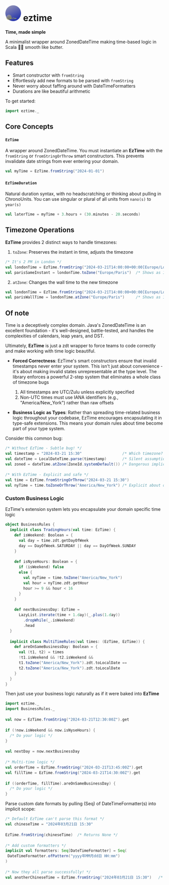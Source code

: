 # <img src="pix/eztime.png" width="50"> eztime

**Time, made simple**

A minimalist wrapper around ZonedDateTime making time-based logic in Scala 🧈✨ smooth like butter.


## Features
- Smart constructor with `fromString`
- Effortlessly add new formats to be parsed with `fromString`
- Never worry about faffing around with DateTimeFormatters
- Durations are like beautiful arithmetic

To get started:

```scala
import eztime._
```


## Core Concepts
#### `EzTime`  
A wrapper around ZonedDateTime. You must instantiate an **EzTime** with the `fromString` or `fromStringOrThrow` smart constructors. This prevents invalidate date strings from ever entering your domain.
```scala
val myTime = EzTime.fromString("2024-01-01")
```

#### `EzTimeDuration`
Natural duration syntax, with no headscratching or thinking about pulling in ChronoUnits. You can use singular or plural of all units from `nano(s)` to `year(s)`
```scala
val laterTime = myTime + 3.hours + (30.minutes - 20.seconds)
```

## Timezone Operations
**EzTime** provides 2 distinct ways to handle timezones:
1. `toZone`: Preserves the instant in time, adjusts the timezone

```scala
/* It's 2 PM in London */
val londonTime = EzTime.fromString("2024-03-21T14:00:00+00:00[Europe/London]").get
val parisSameInstant = londonTime.toZone("Europe/Paris")  /* Shows as 15:00 Paris */
```

2. `atZone`: Changes the wall time to the new timezone
```scala
val londonTime = EzTime.fromString("2024-03-21T14:00:00+00:00[Europe/London]").get
val parisWallTime = londonTime.atZone("Europe/Paris")     /* Shows as 14:00 Paris time */
```

## Of note
Time is a deceptively complex domain. Java's ZonedDateTime is an excellent foundation - it's well-designed, battle-tested, and handles the complexities of calendars, leap years, and DST. 

Ultimately, **EzTime** is just a zdt wrapper to force teams to code correctly and make working with time logic beautiful.

- **Forced Correctness**: EzTime's smart constructors ensure that invalid timestamps never enter your system. This isn't just about convenience - it's about making invalid states unrepresentable at the type level. The library enforces a powerful 2-step system that eliminates a whole class of timezone bugs
    1. All timestamps are UTC/Zulu unless explicitly specified
    2. Non-UTC times must use IANA identifiers (e.g., "America/New_York") rather than raw offsets

- **Business Logic as Types**: Rather than spreading time-related business logic throughout your codebase, EzTime encourages encapsulating it in type-safe extensions. This means your domain rules about time become part of your type system.

Consider this common bug:
```scala
/* Without EzTime - Subtle bug! */
val timestamp = "2024-03-21 15:30"                  /* Which timezone? Server time? UTC? User's local time */
val dateTime = LocalDateTime.parse(timestamp)       /* Silent assumption about format */
val zoned = dateTime.atZone(ZoneId.systemDefault()) /* Dangerous implicit conversion */

/* With EzTime - Explicit and safe */
val time = EzTime.fromStringOrThrow("2024-03-21 15:30")
val nyTime = time.toZoneOrThrow("America/New_York") /* Explicit about our intentions */
```

### Custom Business Logic

EzTime's extension system lets you encapsulate your domain specific time logic

```scala
object BusinessRules {
  implicit class TradingHours(val time: EzTime) {
    def isWeekend: Boolean = {
      val day = time.zdt.getDayOfWeek
      day == DayOfWeek.SATURDAY || day == DayOfWeek.SUNDAY
    }
    
    def isNyseHours: Boolean = {
      if (isWeekend) false 
      else {
        val nyTime = time.toZone("America/New_York")
        val hour = nyTime.zdt.getHour
        hour >= 9 && hour < 16
      }
    }
    
    def nextBusinessDay: EzTime = 
      LazyList.iterate(time + 1.day)(_.plus(1.day))
        .dropWhile(_.isWeekend)
        .head
  }

  implicit class MultiTimeRules(val times: (EzTime, EzTime)) {
    def areOnSameBusinessDay: Boolean = {
      val (t1, t2) = times
      !t1.isWeekend && !t2.isWeekend &&
      t1.toZone("America/New_York").zdt.toLocalDate == 
      t2.toZone("America/New_York").zdt.toLocalDate
    }
  }
}
```

Then just use your business logic naturally as if it were baked into **EzTime**
```scala
import eztime._
import BusinessRules._

val now = EzTime.fromString("2024-03-21T12:30:00Z").get

if (!now.isWeekend && now.isNyseHours) {
  /* Do your logic */
}

val nextDay = now.nextBusinessDay

/* Multi-time logic */
val orderTime = EzTime.fromString("2024-03-21T13:45:00Z").get
val fillTime = EzTime.fromString("2024-03-21T14:30:00Z").get

if ((orderTime, fillTime).areOnSameBusinessDay) {
  /* Do your logic */
}
```

Parse custom date formats by pulling (Seq) of DateTimeFormatter(s) into implicit scope:
```scala
/* Default EzTime can't parse this format */
val chineseTime = "2024年03月21日 15:30"

EzTime.fromString(chineseTime)  /* Returns None */

/* Add custom formatters */
implicit val formatters: Seq[DateTimeFormatter] = Seq(
 DateTimeFormatter.ofPattern("yyyy年MM月dd日 HH:mm")
)

/* Now they all parse successfully! */
val anotherChineseTime = EzTime.fromString("2024年03月21日 15:30")   /* Some(EzTime(...)) */
```

